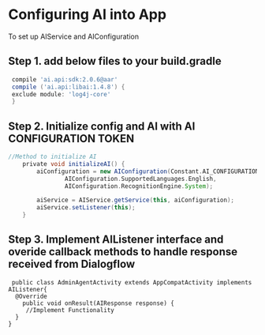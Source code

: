 # Configuring AI into App 
To set up AIService and AIConfiguration 

## Step 1. add below files to your build.gradle

```gradle
 compile 'ai.api:sdk:2.0.6@aar'
 compile ('ai.api:libai:1.4.8') {
 exclude module: 'log4j-core'
 }
 ```
 
 ## Step 2. Initialize config and AI with AI CONFIGURATION TOKEN
 
```gradle
//Method to initialize AI
    private void initializeAI() {
        aiConfiguration = new AIConfiguration(Constant.AI_CONFIGURATION_TOKEN,
                AIConfiguration.SupportedLanguages.English,
                AIConfiguration.RecognitionEngine.System);

        aiService = AIService.getService(this, aiConfiguration);
        aiService.setListener(this);
    }
```

## Step 3. Implement AIListener interface and overide callback methods to handle response received from Dialogflow

```Implement AIListener and overide methods
 public class AdminAgentActivity extends AppCompatActivity implements AIListener{
  @Override
    public void onResult(AIResponse response) {
     //Implement Functionality
  }
}
```
